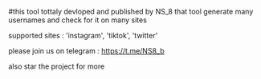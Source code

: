 #this tool tottaly devloped and published by NS_8
that tool generate many usernames and check for it on many sites 

supported sites : 'instagram', 'tiktok', 'twitter'

please join us on telegram : https://t.me/NS8_b

also star the project for more 
